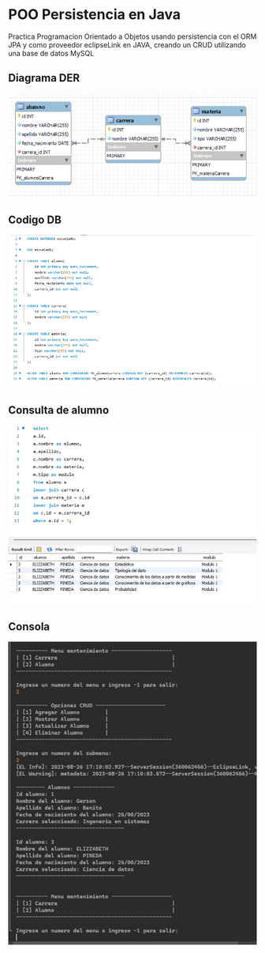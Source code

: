 # POO Persistencia en Java
Practica Programacion Orientado a Objetos usando persistencia con el ORM JPA y como proveedor eclipseLink en JAVA, creando un CRUD utilizando una base de datos MySQL

## Diagrama DER
![DER](src/main/java/resources/DER.png)

## Codigo DB
![db](src/main/java/resources/db.png)

## Consulta de alumno
![inner-join](src/main/java/resources/inner-join.png)

## Consola
![consola](src/main/java/resources/outpu-java.png)
